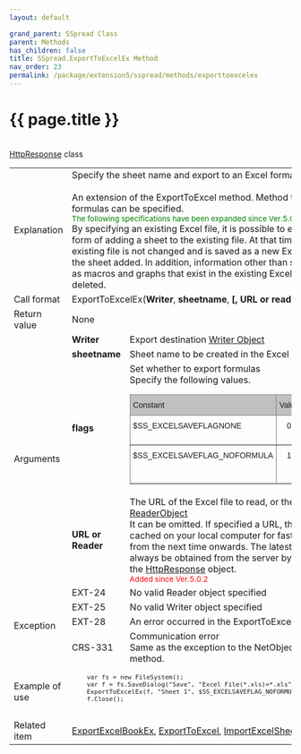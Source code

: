 ```yaml
---
layout: default

grand_parent: SSpread Class
parent: Methods
has_children: false
title: SSpread.ExportToExcelEx Method
nav_order: 23
permalink: /package/extension5/sspread/methods/exporttoexcelex
---
```

# {{ page.title }}

<table>
  <tr>
    <td>Explanation</td>
    <td colspan="2">Specify the sheet name and export to an Excel format file.<br><br>An extension of the ExportToExcel method. Method to handle the formulas can be specified.<br><small><span style="color:green">The following specifications have been expanded since Ver.5.0.2-></span></small><br>By specifying an existing Excel file, it is possible to export in the form of adding a sheet to the existing file. At that time, the existing file is not changed and is saved as a new Excel file with the sheet added. In addition, information other than sheets such as macros and graphs that exist in the existing Excel file will be deleted.</td>
  </tr>
  <tr>
    <td>Call format</td>
    <td colspan="2">ExportToExcelEx(<b>Writer</b>, <b>sheetname</b>, <b>[, URL or reader]</b>)</td>
  </tr>
  <tr>
    <td>Return value</td>
    <td colspan="2">None</td>
  </tr>  
  <tr>
    <td rowspan="4">Arguments</td>
    <td><b>Writer</b></td>
    <td>Export destination <a href="/base/readerwriter#writer-object">Writer Object</a></td>
  </tr>
  <tr>
    <td><b>sheetname</b></td>
    <td>Sheet name to be created in the Excel file</td>
  </tr>
  <tr>
    <td><b>flags</b></td>
    <td>Set whether to export formulas<br>Specify the following values.<br><style type="text/css">
.tg  {border-collapse:collapse;border-spacing:0;}
.tg td{border-color:black;border-style:solid;border-width:1px;font-family:Arial, sans-serif;font-size:14px;
  overflow:hidden;padding:10px 5px;word-break:normal;}
.tg th{border-color:black;border-style:solid;border-width:1px;font-family:Arial, sans-serif;font-size:14px;
  font-weight:normal;overflow:hidden;padding:10px 5px;word-break:normal;}
.tg .tg-34fe{background-color:#c0c0c0;border-color:inherit;text-align:center;vertical-align:top}
.tg .tg-c3ow{border-color:inherit;text-align:center;vertical-align:top}
.tg .tg-llyw{background-color:#c0c0c0;border-color:inherit;text-align:left;vertical-align:top}
.tg .tg-0pky{border-color:inherit;text-align:left;vertical-align:top}
</style>
<table class="tg">
<thead>
  <tr>
    <th class="tg-llyw">Constant</th>
    <th class="tg-34fe">Value</th>
    <th class="tg-llyw">Description</th>
  </tr>
</thead>
<tbody>
  <tr>
    <td class="tg-0pky">$SS_EXCELSAVEFLAGNONE</td>
    <td class="tg-c3ow">0</td>
    <td class="tg-0pky">Save the formula</td>
  </tr>
  <tr>
    <td class="tg-0pky">$SS_EXCELSAVEFLAG_NOFORMULA</td>
    <td class="tg-c3ow">1</td>
    <td class="tg-0pky">Do not save formulas</td>
  </tr>
</tbody>
</table></td>
  </tr>
  <tr>
    <td><b>URL or Reader</b></td>
    <td>The URL of the Excel file to read, or the <a href="/base/readerwriter#reader-object">ReaderObject</a><br>It can be omitted. If specified a URL, the file will be cached on your local computer for faster loading from the next time onwards. The latest file can always be obtained from the server by specifying the <a href="/package/httppackage/httpresponse">HttpResponse</a> object.<br><small><span style="color:red">Added since Ver.5.0.2</span></small></td>
  </tr>
  <tr>
    <td rowspan="4">Exception</td>
    <td>EXT-24</td>
    <td>No valid Reader object specified</td>
  </tr>
  <tr>
    <td>EXT-25</td>
    <td>No valid Writer object specified</td>
  </tr>
  <tr>
    <td>EXT-28</td>
    <td>An error occurred in the ExportToExcelEx method</td>
  </tr>
  <tr>
    <td>CRS-331</td>
    <td>Communication error<br>Same as the exception to the NetObject.Get method.</td>
  </tr>
  <tr>
    <td>Example of use</td>
    <td colspan="2"><code><pre>
    var fs = new FileSystem();
    var f = fs.SaveDialog("Save", "Excel File(*.xls)=*.xls", "xls", "");
    ExportToExcelEx(f, "Sheet 1", $SS_EXCELSAVEFLAG_NOFORMULAS);
    f.Close();
    </pre></code></td>
  </tr>
  <tr>
    <td>Related item</td>
    <td colspan="2"><a href="/package/extension5/sspread/methods/exportexcelbookex">ExportExcelBookEx</a>, <a href="/package/extension5/sspread/methods/exporttoexcel">ExportToExcel</a>, <a href="/package/extension5/sspread/methods/importexcelsheet">ImportExcelSheet</a> method</td><br><a href="/package/httppackage/httpresponse">HttpResponse</a> class
  </tr>
</table>
